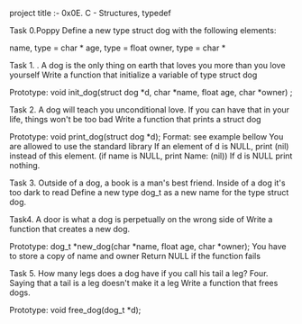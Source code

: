 project title :- 0x0E. C - Structures, typedef

Task 0.Poppy
Define a new type struct dog with the following elements:

name, type = char *
age, type = float
owner, type = char *

Task 1. . A dog is the only thing on earth that loves you more than you love yourself
Write a function that initialize a variable of type struct dog

Prototype: void init_dog(struct dog *d, char *name, float age, char *owner) ; 


Task 2. A dog will teach you unconditional love. If you can have that in your life, things won't be too bad
Write a function that prints a struct dog

Prototype: void print_dog(struct dog *d);
Format: see example bellow
You are allowed to use the standard library
If an element of d is NULL, print (nil) instead of this element. (if name is NULL, print Name: (nil))
If d is NULL print nothing.

Task 3. Outside of a dog, a book is a man's best friend. Inside of a dog it's too dark to read
Define a new type dog_t as a new name for the type struct dog.

Task4. A door is what a dog is perpetually on the wrong side of
Write a function that creates a new dog.

Prototype: dog_t *new_dog(char *name, float age, char *owner);
You have to store a copy of name and owner
Return NULL if the function fails

Task 5. How many legs does a dog have if you call his tail a leg? Four. Saying that a tail is a leg doesn't make it a leg
Write a function that frees dogs.

Prototype: void free_dog(dog_t *d);

